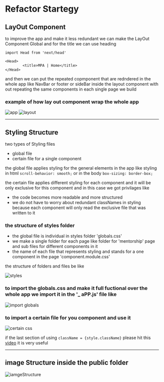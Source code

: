 # Refactor Startegy

## LayOut Component
to improve the app and make it less redundant we can make the LayOut Component Global and for the title we can use heading
```
import Head from 'next/head'

<Head>
        <title>MPA | Home</title>
</Head>
```
and then we can put the repeated copmponent that are redndered in the whole app like NavBar or footer or sideBar inside the layout component with out repeating the same components in each single page we build

### example of how lay out component wrap the whole app

![app](https://user-images.githubusercontent.com/74463744/132213167-41c11b72-30b4-46db-92d6-e4bc9212131e.png) ![layout](https://user-images.githubusercontent.com/74463744/132213172-40d9e3d0-8a06-4cca-9469-e23e8e6e9b19.png)

___

## Styling Structure
two types of Styling files
- global file
- certain file for a single component

the global file applies styling for the general elements in the app like styling in html `scroll-behavior: smooth;` or in the body `box-sizing: border-box;`

the certain file applies different styling for each component and it will be only exclusive for this component and in this case we got privilages like
- the code becomes more readable and more structured
- we do not have to worry about redundant classNames in styling because each component will only read the exclusive file that was written to it

### the structure of styles folder
- the global file is individual in styles folder 'globals.css'
- we make a single folder for each page like folder for 'mentorship' page and sub files for different components in it
- the name of each file that represents styling and stands for a one component in the page 'component.module.css'

the structure of folders and files be like

![styles](https://user-images.githubusercontent.com/74463744/132217818-eb72dad9-a4b6-4885-8923-5b1f3bf64f46.png)


### to import the globals.css and make it full fuctional over the whole app we import it in the '_ aPP.js' file like
![import globals](https://user-images.githubusercontent.com/74463744/132218909-0062e637-9c07-4570-8f80-674f19470770.png)


### to import a certain file for you component and use it
![certain css](https://user-images.githubusercontent.com/74463744/132219264-56c10f07-35d4-47ed-9c9a-82fb4787ce2f.png)


if the last section of using `className = {style.className}` please hit this [video](https://www.youtube.com/watch?v=qKwnlTVAGnA) it is very useful


___
## image Structure inside the public folder

![iamgeStructure](https://user-images.githubusercontent.com/74463744/132221503-7ee688e6-caf4-4014-bd7d-2e7983bf2bfa.png)



